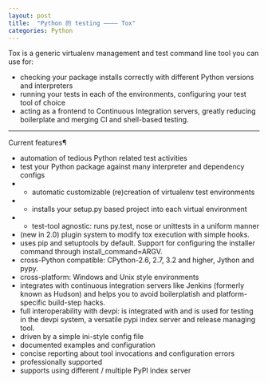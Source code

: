 ```yaml
---
layout: post
title:  "Python 的 testing ———— Tox"
categories: Python
---
```



Tox is a generic virtualenv management and test command line tool you can use for:

- checking your package installs correctly with different Python versions and interpreters
- running your tests in each of the environments, configuring your test tool of choice
- acting as a frontend to Continuous Integration servers, greatly reducing boilerplate and merging CI and shell-based testing.

------------------------

Current features¶

- automation of tedious Python related test activities
- test your Python package against many interpreter and dependency configs
- - automatic customizable (re)creation of virtualenv test environments
- - installs your setup.py based project into each virtual environment
- - test-tool agnostic: runs py.test, nose or unittests in a uniform manner
- (new in 2.0) plugin system to modify tox execution with simple hooks.
- uses pip and setuptools by default. Support for configuring the installer command through install_command=ARGV.
- cross-Python compatible: CPython-2.6, 2.7, 3.2 and higher, Jython and pypy.
- cross-platform: Windows and Unix style environments
- integrates with continuous integration servers like Jenkins (formerly known as Hudson) and helps you to avoid boilerplatish and platform-specific build-step hacks.
- full interoperability with devpi: is integrated with and is used for testing in the devpi system, a versatile pypi index server and release managing tool.
- driven by a simple ini-style config file
- documented examples and configuration
- concise reporting about tool invocations and configuration errors
- professionally supported
- supports using different / multiple PyPI index server